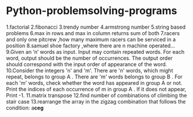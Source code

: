 # Python-problemsolving-programs

1.factorial
2.fibonacci
3.trendy number
4.armstrong number
5.string based problems
6.max in rows and max in column returns sum of both
7.racers and only one pitcrew ,how many maximum racers can be serviced in a position
8.samuel shoe factory ,where there are n machine operated...
9.Given an ‘n’ words as input. Input may contain repeated words. For each word, output should be the number of occurrences.
  The output order should correspond with the input order of appearance of the word.
10.Consider the integers 'n' and 'm'. There are 'n' words, which might repeat, belongs to group A . There are 'm' words belongs to group B .
  For each 'm' words, check whether the word has appeared in group A or not.
  Print the indices of each occurrence of m in group A . If it does not appear, Print -1.
11.matrix transpose
12.find number of combinations of climbing the stair case
13.rearrange the array in the zigzag combination that follows the condition: a<b>c<d>e<f>g

